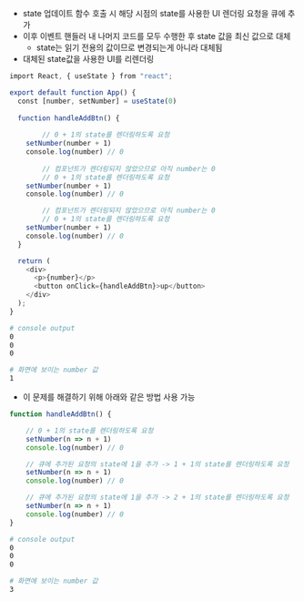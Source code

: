 
- state 업데이트 함수 호출 시 해당 시점의 state를 사용한 UI 렌더링 요청을 큐에 추가
- 이후 이벤트 핸들러 내 나머지 코드를 모두 수행한 후 state 값을 최신 값으로 대체
	- state는 읽기 전용의 값이므로 변경되는게 아니라 대체됨
- 대체된 state값을 사용한 UI를 리렌더링
```jsx
import React, { useState } from "react";

export default function App() {
  const [number, setNumber] = useState(0)
  
  function handleAddBtn() {
  
		// 0 + 1의 state를 렌더링하도록 요청
    setNumber(number + 1) 
    console.log(number) // 0
    
		// 컴포넌트가 렌더링되지 않았으므로 아직 number는 0
		// 0 + 1의 state를 렌더링하도록 요청
    setNumber(number + 1) 
    console.log(number) // 0

		// 컴포넌트가 렌더링되지 않았으므로 아직 number는 0
		// 0 + 1의 state를 렌더링하도록 요청
    setNumber(number + 1)
    console.log(number) // 0
  }

  return (
    <div>
      <p>{number}</p>
      <button onClick={handleAddBtn}>up</button>
    </div>
  );
}
```

```zsh
# console output
0
0
0

# 화면에 보이는 number 값
1
```
- 이 문제를 해결하기 위해 아래와 같은 방법 사용 가능
```jsx
function handleAddBtn() {

	// 0 + 1의 state를 렌더링하도록 요청
	setNumber(n => n + 1)
	console.log(number) // 0

	// 큐에 추가된 요청의 state에 1을 추가 -> 1 + 1의 state를 렌더링하도록 요청
	setNumber(n => n + 1)
	console.log(number) // 0

	// 큐에 추가된 요청의 state에 1을 추가 -> 2 + 1의 state를 렌더링하도록 요청
	setNumber(n => n + 1)
	console.log(number) // 0
}
```

```zsh
# console output
0
0
0

# 화면에 보이는 number 값
3
```